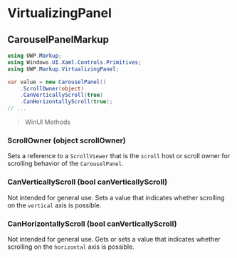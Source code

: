 # VirtualizingPanel
## CarouselPanelMarkup

```csharp
using UWP.Markup;
using Windows.UI.Xaml.Controls.Primitives;
using UWP.Markup.VirtualizingPanel;

var value = new CarouselPanel()
    .ScrollOwner(object)
    .CanVerticallyScroll(true)
    .CanHorizontallyScroll(true);
// ...
```

> WinUI Methods
### ScrollOwner (object scrollOwner)
Sets a reference to a `ScrollViewer` that is the `scroll` host or scroll owner for scrolling behavior of the `CarouselPanel`.

### CanVerticallyScroll (bool canVerticallyScroll)
Not intended for general use. Sets a value that indicates whether scrolling on the `vertical` axis is possible.

### CanHorizontallyScroll (bool canVerticallyScroll)
Not intended for general use. Gets or sets a value that indicates whether scrolling on the `horizontal` axis is possible.
